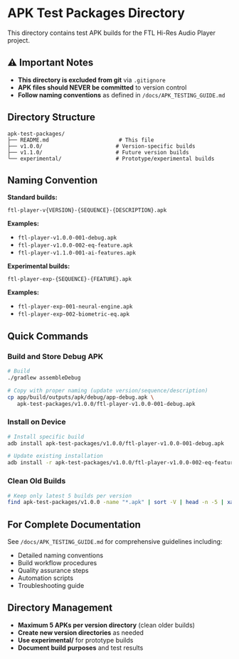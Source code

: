 # APK Test Packages Directory

This directory contains test APK builds for the FTL Hi-Res Audio Player project.

## ⚠️ Important Notes

- **This directory is excluded from git** via `.gitignore`
- **APK files should NEVER be committed** to version control
- **Follow naming conventions** as defined in `/docs/APK_TESTING_GUIDE.md`

## Directory Structure

```
apk-test-packages/
├── README.md                      # This file
├── v1.0.0/                       # Version-specific builds
├── v1.1.0/                       # Future version builds
└── experimental/                 # Prototype/experimental builds
```

## Naming Convention

**Standard builds:**
```
ftl-player-v{VERSION}-{SEQUENCE}-{DESCRIPTION}.apk
```

**Examples:**
- `ftl-player-v1.0.0-001-debug.apk`
- `ftl-player-v1.0.0-002-eq-feature.apk`
- `ftl-player-v1.1.0-001-ai-features.apk`

**Experimental builds:**
```
ftl-player-exp-{SEQUENCE}-{FEATURE}.apk
```

**Examples:**
- `ftl-player-exp-001-neural-engine.apk`
- `ftl-player-exp-002-biometric-eq.apk`

## Quick Commands

### Build and Store Debug APK
```bash
# Build
./gradlew assembleDebug

# Copy with proper naming (update version/sequence/description)
cp app/build/outputs/apk/debug/app-debug.apk \
   apk-test-packages/v1.0.0/ftl-player-v1.0.0-001-debug.apk
```

### Install on Device
```bash
# Install specific build
adb install apk-test-packages/v1.0.0/ftl-player-v1.0.0-001-debug.apk

# Update existing installation
adb install -r apk-test-packages/v1.0.0/ftl-player-v1.0.0-002-eq-feature.apk
```

### Clean Old Builds
```bash
# Keep only latest 5 builds per version
find apk-test-packages/v1.0.0 -name "*.apk" | sort -V | head -n -5 | xargs rm
```

## For Complete Documentation

See `/docs/APK_TESTING_GUIDE.md` for comprehensive guidelines including:
- Detailed naming conventions
- Build workflow procedures
- Quality assurance steps
- Automation scripts
- Troubleshooting guide

## Directory Management

- **Maximum 5 APKs per version directory** (clean older builds)
- **Create new version directories** as needed
- **Use experimental/** for prototype builds
- **Document build purposes** and test results